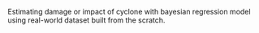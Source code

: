 Estimating damage or impact of cyclone with bayesian regression model using real-world dataset built from the scratch. 
